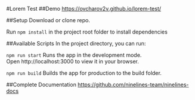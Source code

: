 #Lorem Test
##Demo
https://ovcharov2v.github.io/lorem-test/

##Setup
Download or clone repo.

Run `npm install` in the project root folder to install dependencies

##Available Scripts
In the project directory, you can run:

`npm run start`
Runs the app in the development mode.\
Open http://localhost:3000 to view it in your browser.

`npm run build`
Builds the app for production to the build folder.

##Complete Documentation
https://github.com/ninelines-team/ninelines-docs
